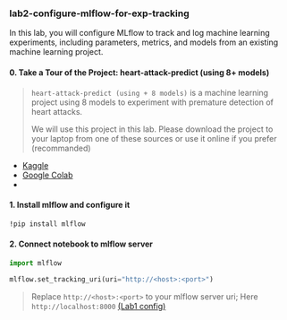 ### lab2-configure-mlflow-for-exp-tracking
In this lab, you will configure MLflow to track and log machine learning experiments, including parameters, metrics, and models from an existing machine learning project.

#### 0. Take a Tour of the Project: heart-attack-predict (using 8+ models)

> ```heart-attack-predict (using + 8 models)``` is a machine learning project using 8 models to experiment with premature detection of heart attacks.
> 
> We will use this project in this lab. Please download the project to your laptop from one of these sources or use it online if you prefer (recommanded)

- [Kaggle](https://www.kaggle.com/code/abdoulfataoh/heart-attack-predict-using-8-models)
- [Google Colab](https://colab.research.google.com/drive/1oA93A3AzjcdS7AbooxMcA0lKYfxyRP2x)
- 

#### 1. Install mlflow and configure it

```bash
!pip install mlflow
```

#### 2. Connect notebook to mlflow server

```python
import mlflow

mlflow.set_tracking_uri(uri="http://<host>:<port>")
```
> Replace ```http://<host>:<port>``` to your mlflow server uri; Here ```http://localhost:8000``` [(Lab1 config)](https://github.com/abdoulfataoh/lab1-install-mlflow/edit/main/README.md)
